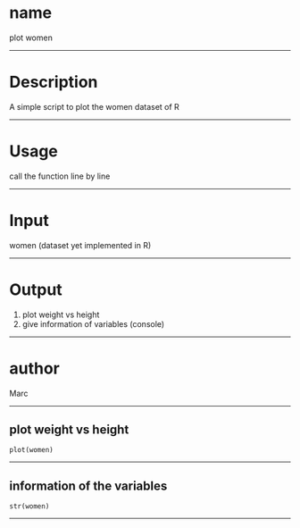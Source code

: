 
**name**
===========================================

plot women
***



**Description**
===========================================


A simple script to plot the women dataset of R
***


**Usage**
===========================================


call the function line by line
***


**Input**
===========================================


women (dataset yet implemented in R)
***


**Output**
===========================================


1. plot weight vs height
2. give information of variables (console)

***


**author**
===========================================


Marc
***



**plot weight vs height**
-------------------------------------------

```{r}
plot(women)
```
***

**information of the variables**
-------------------------------------------


```{r}
str(women)
```
***





